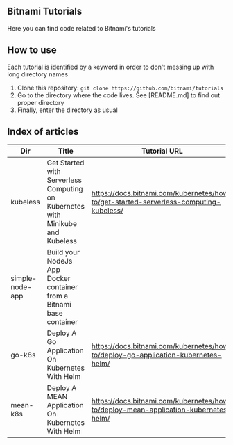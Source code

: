 Bitnami Tutorials
-----------------
Here you can find code related to Bitnami's tutorials 

How to use
----------
Each tutorial is identified by a keyword in order to don't  messing up with long directory names

1. Clone this repository: `git clone https://github.com/bitnami/tutorials`
2. Go to the directory where the code lives. See [README.md] to find out proper directory
3. Finally, enter the directory as usual

Index of articles
-----------------

|  Dir       |                            Title						     |        Tutorial URL                                                                  |
|------------|-------------------------------------------------------------------------------|--------------------------------------------------------------------------------------|
|kubeless    |Get Started with Serverless Computing on Kubernetes with Minikube and Kubeless |https://docs.bitnami.com/kubernetes/how-to/get-started-serverless-computing-kubeless/ |
|simple-node-app|Build your NodeJs App Docker container from a Bitnami base container        |
| go-k8s     | Deploy A Go Application On Kubernetes With Helm                                | https://docs.bitnami.com/kubernetes/how-to/deploy-go-application-kubernetes-helm/    |
|mean-k8s    | Deploy A MEAN Application On Kubernetes With Helm                             | https://docs.bitnami.com/kubernetes/how-to/deploy-mean-application-kubernetes-helm/  | 

